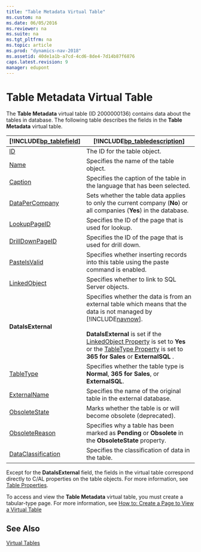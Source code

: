```yaml
---
title: "Table Metadata Virtual Table"
ms.custom: na
ms.date: 06/05/2016
ms.reviewer: na
ms.suite: na
ms.tgt_pltfrm: na
ms.topic: article
ms.prod: "dynamics-nav-2018"
ms.assetid: 40de1a1b-a7cd-4cd6-8de4-7d14b87f6876
caps.latest.revision: 9
manager: edupont
---
```

# Table Metadata Virtual Table
The **Table Metadata** virtual table \(ID 2000000136\) contains data about the tables in database. The following table describes the fields in the **Table Metadata** virtual table.  

|[!INCLUDE[bp_tablefield](includes/bp_tablefield_md.md)]|[!INCLUDE[bp_tabledescription](includes/bp_tabledescription_md.md)]|  
|---------------------------------|---------------------------------------|  
|[ID](ID-Property.md)|The ID for the table object.|  
| [Name](Name-Property.md) |Specifies the name of the table object.|  
|[Caption](Caption-Property.md)|Specifies the caption of the table in the language that has been selected.|  
|[DataPerCompany](DataPerCompany-Property.md)|Sets whether the table data applies to only the current company \(**No**\) or all companies \(**Yes**\) in the database.|  
|[LookupPageID](LookupPageID-Property.md)|Specifies the ID of the page that is used for lookup.|  
|[DrillDownPageID](DrillDownPageID-Property.md) |Specifies the ID of the page that is used for drill down.| |**DataCaption Fields**|Specifies one or more fields that will be used as captions when a record from this table is displayed in a page.|  
|[PasteIsValid](PasteIsValid-Property.md) |Specifies whether inserting records into this table using the paste command is enabled.|  
|[LinkedObject](LinkedObject-Property.md)  |Specifies whether to link to SQL Server objects.|  
|**DataIsExternal**|Specifies whether the data is from an external table which means that the data is not managed by [!INCLUDE[navnow](includes/navnow_md.md)].<br /><br /> **DataIsExternal** is set if the [LinkedObject Property](LinkedObject-Property.md) is set to **Yes** or the [TableType Property](TableType-Property.md) is set to **365 for Sales** or **ExternalSQL** .|  
|[TableType](TableType-Property.md)|Specifies whether the table type is **Normal**, **365 for Sales**, or **ExternalSQL**.|  
|[ExternalName](externalname-property.md)|Specifies the name of the original table in the external database. |  
|[ObsoleteState](obsoletestate-property.md) |Marks whether the table is or will become obsolete (deprecated).   |  
|[ObsoleteReason](obsoletereason-property.md)|Specifies why a table has been marked as **Pending** or **Obsolete** in the **ObsoleteState** property. |
|[DataClassification](dataclassification-Property.md)|Specifies the classification of data in the table.|  


Except for the **DataIsExternal** field, the fields in the virtual table correspond directly to C/AL properties on the table objects. For more information, see [Table Properties](Table-Properties.md).  

 To access and view the **Table Metadata** virtual table, you must create a tabular-type page. For more information, see [How to: Create a Page to View a Virtual Table](How-to--Create-a-Page-to-View-a-Virtual-Table.md)  

## See Also  
 [Virtual Tables](Virtual-Tables.md)
